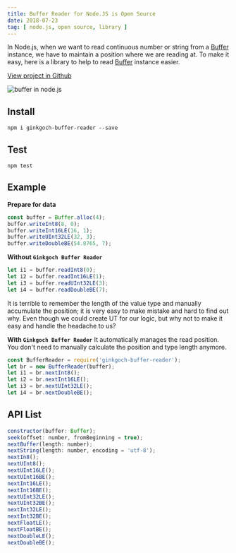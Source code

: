 ```yaml
---
title: Buffer Reader for Node.JS is Open Source
date: 2018-07-23
tag: [ node.js, open source, library ]
---
```

In Node.js, when we want to read continuous number or string from a [Buffer](https://cn.nodejs.org/api/buffer.html) instance, we have to maintain a position where we are reading at. To make it easy, here is a library to help to read [Buffer](https://cn.nodejs.org/api/buffer.html) instance easier.
<!-- more --> 

[View project in Github](https://github.com/ginkgoch/node-buffer-reader)

![buffer in node.js](/blog/post-imgs/20180723/buffer-in-node.jpeg)

## Install
```terminal
npm i ginkgoch-buffer-reader --save
```

## Test
```terminal
npm test
```

## Example

**Prepare for data**
```js
const buffer = Buffer.alloc(4);
buffer.writeInt8(8, 0);
buffer.writeInt16LE(16, 1);
buffer.writeUInt32LE(32, 3);
buffer.writeDoubleBE(54.8765, 7);
```

**Without `Ginkgoch Buffer Reader`**
```js
let i1 = buffer.readInt8(0);
let i2 = buffer.readInt16LE(1);
let i3 = buffer.readUInt32LE(3);
let i4 = buffer.readDoubleBE(7);
```

It is terrible to remember the length of the value type and manually accumulate the position; it is very easy to make mistake and hard to find out why. Even though we could create UT for our logic, but why not to make it easy and handle the headache to us?

**With `Ginkgoch Buffer Reader`**
It automatically manages the read position. You don't need to manually calculate the position and type length anymore.
```js
const BufferReader = require('ginkgoch-buffer-reader');
let br = new BufferReader(buffer);
let i1 = br.nextInt8();
let i2 = br.nextInt16LE();
let i3 = br.nextUInt32LE();
let i4 = br.nextDoubleBE();
```

## API List
```js
constructor(buffer: Buffer);
seek(offset: number, fromBeginning = true);
nextBuffer(length: number);
nextString(length: number, encoding = 'utf-8');
nextIn8();
nextUInt8();
nextUInt16LE();
nextUInt16BE();
nextInt16LE();
nextInt16BE();
nextUInt32LE();
nextUInt32BE();
nextInt32LE();
nextInt32BE();
nextFloatLE();
nextFloatBE();
nextDoubleLE();
nextDoubleBE();
```

<!-- md _reference.md -->